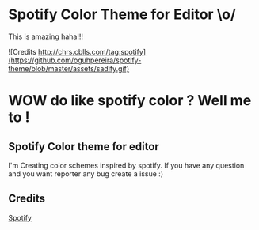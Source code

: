 # Spotify Color Theme for Editor \o/

This is amazing haha!!!

![Credits http://chrs.cblls.com/tag:spotify](https://github.com/oguhpereira/spotify-theme/blob/master/assets/sadify.gif)

# WOW do like spotify color ? Well me to !

## Spotify Color theme for editor

I'm Creating color schemes inspired by spotify. If you have any question and you want reporter any bug create a issue :)

## Credits

[Spotify](https://www.spotify.com/pl/)
